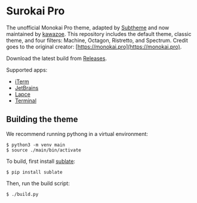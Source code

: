# Surokai Pro

The unofficial Monokai Pro theme, adapted by [Subtheme](https://subtheme.dev) and now maintained by [kawazoe](https://github.com/kawazoe/surokai-pro). This repository includes the default theme, classic theme, and four filters: Machine, Octagon, Ristretto, and Spectrum. Credit goes to the original creator: [https://monokai.pro](https://monokai.pro).

Download the latest build from [Releases](https://github.com/subtheme-dev/monokai-pro/releases).

Supported apps:
- [iTerm](theme/iterm)
- [JetBrains](theme/jetbrains)
- [Lapce](theme/lapce)
- [Terminal](theme/terminal)

## Building the theme

We recommend running pythong in a virtual environment:

```
$ python3 -m venv main
$ source ./main/bin/activate
```

To build, first install [sublate](https://github.com/espositocode/sublate):

```
$ pip install sublate
```

Then, run the build script:

```
$ ./build.py
```
